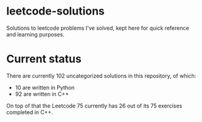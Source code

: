 # leetcode-solutions

Solutions to leetcode problems I've solved, kept here for quick reference and learning purposes.

# Current status

There are currently 102 uncategorized solutions in this repository, of which:

- 10 are written in Python
- 92 are written in C++

On top of that the Leetcode 75 currently has 26 out of its 75 exercises completed in C++.
